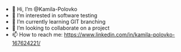 - 👋 Hi, I’m @Kamila-Polovko
- 👀 I’m interested in software testing
- 🌱 I’m currently learning GIT branching
- 💞️ I’m looking to collaborate on a project
- 📫 How to reach me: https://www.linkedin.com/in/kamila-polovko-167624221/

<!---
Kamila-Polovko/Kamila-Polovko is a ✨ special ✨ repository because its `README.md` (this file) appears on your GitHub profile.
You can click the Preview link to take a look at your changes.
--->
